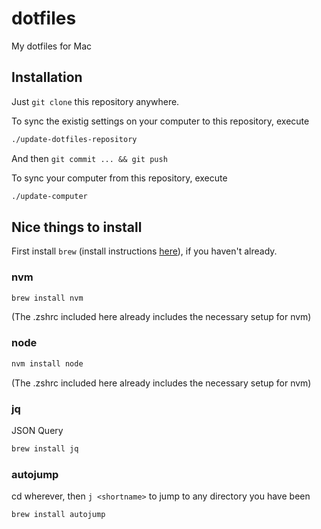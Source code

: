 # dotfiles

My dotfiles for Mac

## Installation

Just `git clone` this repository anywhere.

To sync the existig settings on your computer to this repository, execute

```sh
./update-dotfiles-repository
```

And then `git commit ... && git push`

To sync your computer from this repository, execute

```sh
./update-computer
```

## Nice things to install

First install `brew` (install instructions [here](http://brew.sh/)), if you haven't already.

### nvm

```bash
brew install nvm
```

(The .zshrc included here already includes the necessary setup for nvm)

### node

```bash
nvm install node
```

(The .zshrc included here already includes the necessary setup for nvm)

### jq

JSON Query

```bash
brew install jq
```

### autojump

cd wherever, then `j <shortname>` to jump to any directory you have been

```bash
brew install autojump
```
